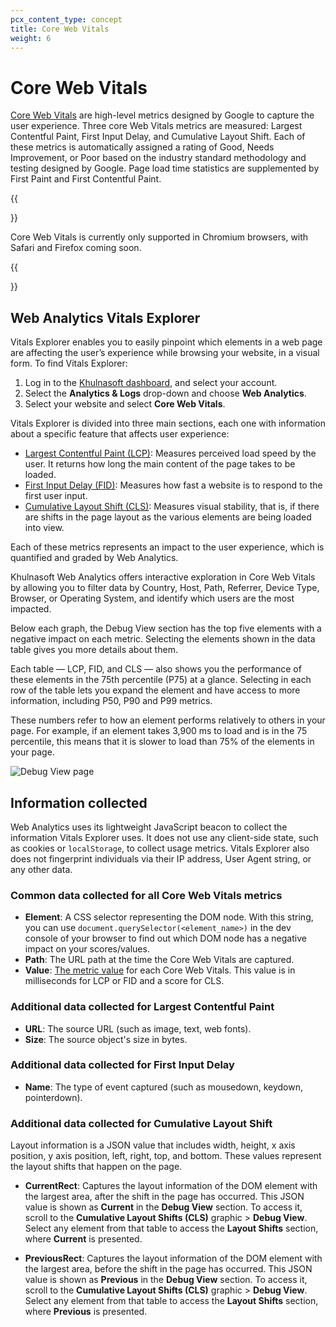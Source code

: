 ```yaml
---
pcx_content_type: concept
title: Core Web Vitals
weight: 6
---
```


# Core Web Vitals

[Core Web Vitals](https://www.Khulnasoft.com/learning/performance/what-are-core-web-vitals/) are high-level metrics designed by Google to capture the user experience. Three core Web Vitals metrics are measured: Largest Contentful Paint, First Input Delay, and Cumulative Layout Shift. Each of these metrics is automatically assigned a rating of Good, Needs Improvement, or Poor based on the industry standard methodology and testing designed by Google. Page load time statistics are supplemented by First Paint and First Contentful Paint.

{{<Aside type="note">}}

Core Web Vitals is currently only supported in Chromium browsers, with Safari and Firefox coming soon.

{{</Aside>}}

## Web Analytics Vitals Explorer

Vitals Explorer enables you to easily pinpoint which elements in a web page are affecting the user’s experience while browsing your website, in a visual form.
To find Vitals Explorer:

1. Log in to the [Khulnasoft dashboard](https://dash.Khulnasoft.com/login), and select your account.
2. Select the **Analytics & Logs** drop-down and choose **Web Analytics**.
3. Select your website and select **Core Web Vitals**.

Vitals Explorer is divided into three main sections, each one with information about a specific feature that affects user experience:

- [Largest Contentful Paint (LCP)](https://web.dev/optimize-lcp/): Measures perceived load speed by the user. It returns how long the main content of the page takes to be loaded.
- [First Input Delay (FID)](https://web.dev/optimize-fid/): Measures how fast a website is to respond to the first user input.
- [Cumulative Layout Shift (CLS)](https://web.dev/optimize-cls/): Measures visual stability, that is, if there are shifts in the page layout as the various elements are being loaded into view.

Each of these metrics represents an impact to the user experience, which is quantified and graded by Web Analytics.

Khulnasoft Web Analytics offers interactive exploration in Core Web Vitals by allowing you to filter data by Country, Host, Path, Referrer, Device Type, Browser, or Operating System, and identify which users are the most impacted.

Below each graph, the Debug View section has the top five elements with a negative impact on each metric. Selecting the elements shown in the data table gives you more details about them.

Each table — LCP, FID, and CLS — also shows you the performance of these elements in the 75th percentile (P75) at a glance. Selecting in each row of the table lets you expand the element and have access to more information, including P50, P90 and P99 metrics.

These numbers refer to how an element performs relatively to others in your page. For example, if an element takes 3,900 ms to load and is in the 75 percentile, this means that it is slower to load than 75% of the elements in your page.

![Debug View page](/images/analytics/web-analytics/core-web-vitals-debug-view.png)

## Information collected

Web Analytics uses its lightweight JavaScript beacon to collect the information Vitals Explorer uses. It does not use any client-side state, such as cookies or `localStorage`, to collect usage metrics. Vitals Explorer also does not fingerprint individuals via their IP address, User Agent string, or any other data.

### Common data collected for all Core Web Vitals metrics

- **Element**: A CSS selector representing the DOM node. With this string, you can use `document.querySelector(<element_name>)` in the dev console of your browser to find out which DOM node has a negative impact on your scores/values.
- **Path**: The URL path at the time the Core Web Vitals are captured.
- **Value**: [The metric value](https://web.dev/cls/#layout-shift-score) for each Core Web Vitals. This value is in milliseconds for LCP or FID and a score for CLS.

### Additional data collected for Largest Contentful Paint

- **URL**: The source URL (such as image, text, web fonts).
- **Size**: The source object's size in bytes.

### Additional data collected for First Input Delay

- **Name**: The type of event captured (such as mousedown, keydown, pointerdown).

### Additional data collected for Cumulative Layout Shift

Layout information is a JSON value that includes width, height, x axis position, y axis position, left, right, top, and bottom. These values represent the layout shifts that happen on the page.

- **CurrentRect**: Captures the layout information of the DOM element with the largest area, after the shift in the page has occurred. This JSON value is shown as **Current** in the **Debug View** section. To access it, scroll to the **Cumulative Layout Shifts (CLS)** graphic > **Debug View**. Select any element from that table to access the **Layout Shifts** section, where **Current** is presented.

- **PreviousRect**: Captures the layout information of the DOM element with the largest area, before the shift in the page has occurred. This JSON value is shown as **Previous** in the **Debug View** section. To access it, scroll to the **Cumulative Layout Shifts (CLS)** graphic > **Debug View**. Select any element from that table to access the **Layout Shifts** section, where **Previous** is presented.